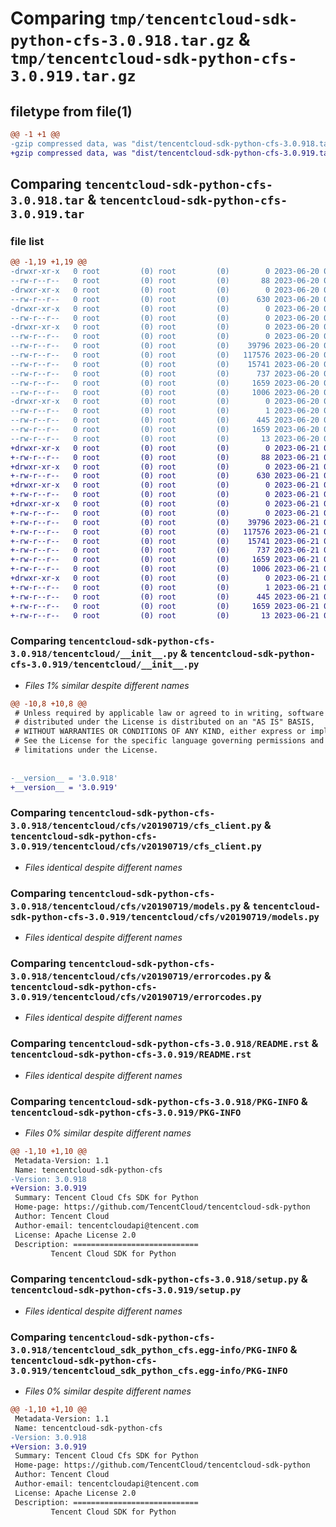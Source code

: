 # Comparing `tmp/tencentcloud-sdk-python-cfs-3.0.918.tar.gz` & `tmp/tencentcloud-sdk-python-cfs-3.0.919.tar.gz`

## filetype from file(1)

```diff
@@ -1 +1 @@
-gzip compressed data, was "dist/tencentcloud-sdk-python-cfs-3.0.918.tar", last modified: Tue Jun 20 02:35:59 2023, max compression
+gzip compressed data, was "dist/tencentcloud-sdk-python-cfs-3.0.919.tar", last modified: Wed Jun 21 00:20:13 2023, max compression
```

## Comparing `tencentcloud-sdk-python-cfs-3.0.918.tar` & `tencentcloud-sdk-python-cfs-3.0.919.tar`

### file list

```diff
@@ -1,19 +1,19 @@
-drwxr-xr-x   0 root         (0) root         (0)        0 2023-06-20 02:35:59.000000 tencentcloud-sdk-python-cfs-3.0.918/
--rw-r--r--   0 root         (0) root         (0)       88 2023-06-20 02:35:59.000000 tencentcloud-sdk-python-cfs-3.0.918/setup.cfg
-drwxr-xr-x   0 root         (0) root         (0)        0 2023-06-20 02:35:59.000000 tencentcloud-sdk-python-cfs-3.0.918/tencentcloud/
--rw-r--r--   0 root         (0) root         (0)      630 2023-06-20 02:35:58.000000 tencentcloud-sdk-python-cfs-3.0.918/tencentcloud/__init__.py
-drwxr-xr-x   0 root         (0) root         (0)        0 2023-06-20 02:35:59.000000 tencentcloud-sdk-python-cfs-3.0.918/tencentcloud/cfs/
--rw-r--r--   0 root         (0) root         (0)        0 2023-06-20 02:35:58.000000 tencentcloud-sdk-python-cfs-3.0.918/tencentcloud/cfs/__init__.py
-drwxr-xr-x   0 root         (0) root         (0)        0 2023-06-20 02:35:59.000000 tencentcloud-sdk-python-cfs-3.0.918/tencentcloud/cfs/v20190719/
--rw-r--r--   0 root         (0) root         (0)        0 2023-06-20 02:35:58.000000 tencentcloud-sdk-python-cfs-3.0.918/tencentcloud/cfs/v20190719/__init__.py
--rw-r--r--   0 root         (0) root         (0)    39796 2023-06-20 02:35:58.000000 tencentcloud-sdk-python-cfs-3.0.918/tencentcloud/cfs/v20190719/cfs_client.py
--rw-r--r--   0 root         (0) root         (0)   117576 2023-06-20 02:35:58.000000 tencentcloud-sdk-python-cfs-3.0.918/tencentcloud/cfs/v20190719/models.py
--rw-r--r--   0 root         (0) root         (0)    15741 2023-06-20 02:35:58.000000 tencentcloud-sdk-python-cfs-3.0.918/tencentcloud/cfs/v20190719/errorcodes.py
--rw-r--r--   0 root         (0) root         (0)      737 2023-06-20 02:35:58.000000 tencentcloud-sdk-python-cfs-3.0.918/README.rst
--rw-r--r--   0 root         (0) root         (0)     1659 2023-06-20 02:35:59.000000 tencentcloud-sdk-python-cfs-3.0.918/PKG-INFO
--rw-r--r--   0 root         (0) root         (0)     1006 2023-06-20 02:35:58.000000 tencentcloud-sdk-python-cfs-3.0.918/setup.py
-drwxr-xr-x   0 root         (0) root         (0)        0 2023-06-20 02:35:59.000000 tencentcloud-sdk-python-cfs-3.0.918/tencentcloud_sdk_python_cfs.egg-info/
--rw-r--r--   0 root         (0) root         (0)        1 2023-06-20 02:35:59.000000 tencentcloud-sdk-python-cfs-3.0.918/tencentcloud_sdk_python_cfs.egg-info/dependency_links.txt
--rw-r--r--   0 root         (0) root         (0)      445 2023-06-20 02:35:59.000000 tencentcloud-sdk-python-cfs-3.0.918/tencentcloud_sdk_python_cfs.egg-info/SOURCES.txt
--rw-r--r--   0 root         (0) root         (0)     1659 2023-06-20 02:35:59.000000 tencentcloud-sdk-python-cfs-3.0.918/tencentcloud_sdk_python_cfs.egg-info/PKG-INFO
--rw-r--r--   0 root         (0) root         (0)       13 2023-06-20 02:35:59.000000 tencentcloud-sdk-python-cfs-3.0.918/tencentcloud_sdk_python_cfs.egg-info/top_level.txt
+drwxr-xr-x   0 root         (0) root         (0)        0 2023-06-21 00:20:13.000000 tencentcloud-sdk-python-cfs-3.0.919/
+-rw-r--r--   0 root         (0) root         (0)       88 2023-06-21 00:20:13.000000 tencentcloud-sdk-python-cfs-3.0.919/setup.cfg
+drwxr-xr-x   0 root         (0) root         (0)        0 2023-06-21 00:20:13.000000 tencentcloud-sdk-python-cfs-3.0.919/tencentcloud/
+-rw-r--r--   0 root         (0) root         (0)      630 2023-06-21 00:20:13.000000 tencentcloud-sdk-python-cfs-3.0.919/tencentcloud/__init__.py
+drwxr-xr-x   0 root         (0) root         (0)        0 2023-06-21 00:20:13.000000 tencentcloud-sdk-python-cfs-3.0.919/tencentcloud/cfs/
+-rw-r--r--   0 root         (0) root         (0)        0 2023-06-21 00:20:13.000000 tencentcloud-sdk-python-cfs-3.0.919/tencentcloud/cfs/__init__.py
+drwxr-xr-x   0 root         (0) root         (0)        0 2023-06-21 00:20:13.000000 tencentcloud-sdk-python-cfs-3.0.919/tencentcloud/cfs/v20190719/
+-rw-r--r--   0 root         (0) root         (0)        0 2023-06-21 00:20:13.000000 tencentcloud-sdk-python-cfs-3.0.919/tencentcloud/cfs/v20190719/__init__.py
+-rw-r--r--   0 root         (0) root         (0)    39796 2023-06-21 00:20:13.000000 tencentcloud-sdk-python-cfs-3.0.919/tencentcloud/cfs/v20190719/cfs_client.py
+-rw-r--r--   0 root         (0) root         (0)   117576 2023-06-21 00:20:13.000000 tencentcloud-sdk-python-cfs-3.0.919/tencentcloud/cfs/v20190719/models.py
+-rw-r--r--   0 root         (0) root         (0)    15741 2023-06-21 00:20:13.000000 tencentcloud-sdk-python-cfs-3.0.919/tencentcloud/cfs/v20190719/errorcodes.py
+-rw-r--r--   0 root         (0) root         (0)      737 2023-06-21 00:20:13.000000 tencentcloud-sdk-python-cfs-3.0.919/README.rst
+-rw-r--r--   0 root         (0) root         (0)     1659 2023-06-21 00:20:13.000000 tencentcloud-sdk-python-cfs-3.0.919/PKG-INFO
+-rw-r--r--   0 root         (0) root         (0)     1006 2023-06-21 00:20:13.000000 tencentcloud-sdk-python-cfs-3.0.919/setup.py
+drwxr-xr-x   0 root         (0) root         (0)        0 2023-06-21 00:20:13.000000 tencentcloud-sdk-python-cfs-3.0.919/tencentcloud_sdk_python_cfs.egg-info/
+-rw-r--r--   0 root         (0) root         (0)        1 2023-06-21 00:20:13.000000 tencentcloud-sdk-python-cfs-3.0.919/tencentcloud_sdk_python_cfs.egg-info/dependency_links.txt
+-rw-r--r--   0 root         (0) root         (0)      445 2023-06-21 00:20:13.000000 tencentcloud-sdk-python-cfs-3.0.919/tencentcloud_sdk_python_cfs.egg-info/SOURCES.txt
+-rw-r--r--   0 root         (0) root         (0)     1659 2023-06-21 00:20:13.000000 tencentcloud-sdk-python-cfs-3.0.919/tencentcloud_sdk_python_cfs.egg-info/PKG-INFO
+-rw-r--r--   0 root         (0) root         (0)       13 2023-06-21 00:20:13.000000 tencentcloud-sdk-python-cfs-3.0.919/tencentcloud_sdk_python_cfs.egg-info/top_level.txt
```

### Comparing `tencentcloud-sdk-python-cfs-3.0.918/tencentcloud/__init__.py` & `tencentcloud-sdk-python-cfs-3.0.919/tencentcloud/__init__.py`

 * *Files 1% similar despite different names*

```diff
@@ -10,8 +10,8 @@
 # Unless required by applicable law or agreed to in writing, software
 # distributed under the License is distributed on an "AS IS" BASIS,
 # WITHOUT WARRANTIES OR CONDITIONS OF ANY KIND, either express or implied.
 # See the License for the specific language governing permissions and
 # limitations under the License.
 
 
-__version__ = '3.0.918'
+__version__ = '3.0.919'
```

### Comparing `tencentcloud-sdk-python-cfs-3.0.918/tencentcloud/cfs/v20190719/cfs_client.py` & `tencentcloud-sdk-python-cfs-3.0.919/tencentcloud/cfs/v20190719/cfs_client.py`

 * *Files identical despite different names*

### Comparing `tencentcloud-sdk-python-cfs-3.0.918/tencentcloud/cfs/v20190719/models.py` & `tencentcloud-sdk-python-cfs-3.0.919/tencentcloud/cfs/v20190719/models.py`

 * *Files identical despite different names*

### Comparing `tencentcloud-sdk-python-cfs-3.0.918/tencentcloud/cfs/v20190719/errorcodes.py` & `tencentcloud-sdk-python-cfs-3.0.919/tencentcloud/cfs/v20190719/errorcodes.py`

 * *Files identical despite different names*

### Comparing `tencentcloud-sdk-python-cfs-3.0.918/README.rst` & `tencentcloud-sdk-python-cfs-3.0.919/README.rst`

 * *Files identical despite different names*

### Comparing `tencentcloud-sdk-python-cfs-3.0.918/PKG-INFO` & `tencentcloud-sdk-python-cfs-3.0.919/PKG-INFO`

 * *Files 0% similar despite different names*

```diff
@@ -1,10 +1,10 @@
 Metadata-Version: 1.1
 Name: tencentcloud-sdk-python-cfs
-Version: 3.0.918
+Version: 3.0.919
 Summary: Tencent Cloud Cfs SDK for Python
 Home-page: https://github.com/TencentCloud/tencentcloud-sdk-python
 Author: Tencent Cloud
 Author-email: tencentcloudapi@tencent.com
 License: Apache License 2.0
 Description: ============================
         Tencent Cloud SDK for Python
```

### Comparing `tencentcloud-sdk-python-cfs-3.0.918/setup.py` & `tencentcloud-sdk-python-cfs-3.0.919/setup.py`

 * *Files identical despite different names*

### Comparing `tencentcloud-sdk-python-cfs-3.0.918/tencentcloud_sdk_python_cfs.egg-info/PKG-INFO` & `tencentcloud-sdk-python-cfs-3.0.919/tencentcloud_sdk_python_cfs.egg-info/PKG-INFO`

 * *Files 0% similar despite different names*

```diff
@@ -1,10 +1,10 @@
 Metadata-Version: 1.1
 Name: tencentcloud-sdk-python-cfs
-Version: 3.0.918
+Version: 3.0.919
 Summary: Tencent Cloud Cfs SDK for Python
 Home-page: https://github.com/TencentCloud/tencentcloud-sdk-python
 Author: Tencent Cloud
 Author-email: tencentcloudapi@tencent.com
 License: Apache License 2.0
 Description: ============================
         Tencent Cloud SDK for Python
```


